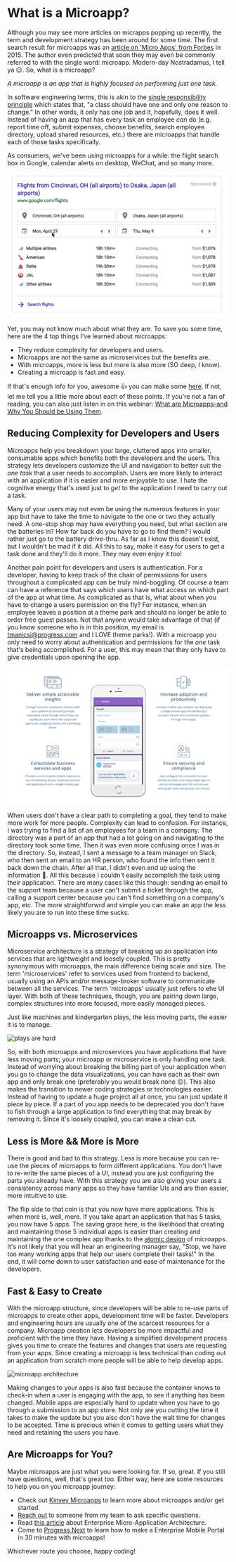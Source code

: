 # What is a Microapp?

Although you may see more articles on micrapps popping up recently, the term and development strategy has been around for some time. The first search result for microapps was an [article on 'Micro Apps' from Forbes](https://www.forbes.com/sites/adrianbridgwater/2015/07/16/what-are-micro-apps-and-why-do-they-matter-for-mobile/#1860a2786338) in 2015. The author even predicted that soon they may even be commonly referred to with the single word: microapp. Modern-day Nostradamus, I tell ya 😉. So, what _is_ a microapp?

*A microapp is an app that is highly focused on performing just one task.*

In software engineering terms, this is akin to the [single responsibility principle](https://en.wikipedia.org/wiki/Single_responsibility_principle) which states that, "a class should have one and only one reason to change." In other words, it only has one job and it, hopefully, does it well. Instead of having an app that has every task an employee _can_ do (e.g. report time off, submit expenses, choose benefits, search employee directory, upload shared resources, etc.) there are microapps that handle each of those tasks specifically.

As consumers, we've been using microapps for a while: the flight search box in Google, calendar alerts on desktop, WeChat, and so many more.

![google flight microapp](flight-app.gif)

Yet, you may not know much about what they are. To save you some time, here are the 4 top things I've learned about microapps:

- They reduce complexity for developers and users.
- Microapps are not the same as microservices but the benefits are.
- With microapps, more is less but more is also more (SO deep, I know).
- Creating a microapp is fast and easy.

If that's enough info for you, awesome 👍 you can make some [here](https://www.progress.com/labs/microapps). If not, let me tell you a little more about each of these points. If you're not a fan of reading, you can also just listen in on this webinar: [What are Microapps–and Why You Should be Using Them](https://www.progress.com/campaigns/kinvey/webinar-5ways-microapps).

## Reducing Complexity for Developers and Users
Microapps help you breakdown your large, cluttered apps into smaller, consumable apps which benefits both the developers and the users. This strategy lets developers customize the UI and navigation to better suit the _one task_ that a user needs to accomplish. Users are more likely to interact with an application if it is easier and more enjoyable to use. I hate the cognitive energy that's used just to _get_ to the application I need to carry out a task.

Many of your users may not even be using the numerous features in your app but have to take the time to navigate to the one or two they actually need. A one-stop shop may have everything you need, but what section are the batteries in? How far back do you have to go to find them? I would rather just go to the battery drive-thru. As far as I know this doesn't exist, but I wouldn't be mad if it did. All this to say, make it easy for users to get a task done and they'll do it more. They may even enjoy it too!

Another pain point for developers and users is authentication. For a developer, having to keep track of the chain of permissions for users throughout a complicated app can be truly mind-boggling. Of course a team can have a reference that says which users have what access on which part of the app at what time. As complicated as that is, what about when you have to change a users permission on the fly? For instance, when an employee leaves a position at a theme park and should no longer be able to order free guest passes. Not that anyone would take advantage of that (if you know someone who is in this position, my email is tmanicsi@progress.com and I LOVE theme parks!). With a microapp you only need to worry about authentication and permissions for the _one_ task that's being accomplished. For a user, this may mean that they only have to give credentials upon opening the app.

![eloha app](eloha-app.png)

When users don't have a clear path to completing a goal, they tend to make more work for more people. Complexity can lead to confusion. For instance, I was trying to find a list of an employees for a team in a company. The directory was a part of an app that had a lot going on and navigating to the directory took some time. Then it was even more confusing once I was in the directory. So, instead, I sent a message to a team manager on Slack, who then sent an email to an HR person, who found the info then sent it back down the chain. After all that, I didn't even end up using the information 🤭. All this because I couldn't easily accomplish the task using their application. There are many cases like this though: sending an email to the support team because a user can't submit a ticket through the app, calling a support center because you can't find something on a company's app, etc. The more straightforwrd and simple you can make an app the less likely you are to run into these time sucks.

## Microapps vs. Microservices
Microservice architecture is a strategy of breaking up an application into services that are lightweight and loosely coupled. This is pretty synonymous with microapps, the main difference being scale and size. The term 'microservices' refer to services used from frontend to backend, usually using an APIs and/or message-broker software to communicate between all the services. The term 'microapps' usually just refers to ehe UI layer. With both of these techniques, though, you are pairing down large, complex structures into more focused, more easily managed pieces.

Just like machines and kindergarten plays, the less moving parts, the easier it is to manage.

![plays are hard](https://media.giphy.com/media/2fMOp3yWMfQvVnmpQ4/giphy-downsized-large.gif)

So, with both microapps and microservices you have applications that have less moving parts; your microapp or microservice is only handling one task. Instead of worrying about breaking the billing part of your application when you go to change the data visualizations, you can have each as their own app and only break one (preferably you would break none 😉). This also makes the transition to newer coding strategies or technologies easier. Instead of having to update a huge project all at once, you can just update it piece by piece. If a part of you app needs to be deprecated you don't have to fish through a large application to find everything that may break by removing it. Since it's loosely coupled, you can make a clean cut.

## Less is More && More is More
There is good and bad to this strategy. Less is more because you can re-use the pieces of microapps to form different applications. You don't have to re-write the same pieces of a UI, instead you are just configuring the parts you already have. With this strategy you are also giving your users a consistency across many apps so they have familiar UIs and are then easier, more intuitive to use.

The flip side to that coin is that you now have more applications. This is when more is, well, more. If you take apart an application that has 5 tasks, you now have 5 apps. The saving grace here, is the likelihood that creating and maintaining those 5 individual apps is easier than creating and maintaining the one complex app thanks to the [atomic design](http://bradfrost.com/blog/post/atomic-web-design/) of microapps. It's not likely that you will hear an engineering manager say, "Stop, we have too many working apps that help our users complete their tasks!" In the end, it will come down to user satisfaction and ease of maintenance for the developers.

## Fast & Easy to Create
With the microapp structure, since developers will be able to re-use parts of microapps to create other apps, development time will be faster. Developers and engineering hours are usually one of the scarcest resources for a company. Microapp creation lets developers be more impactful and proficient with the time they have. Having a simplified development process gives you time to create the features and changes that users are requesting from your apps. Since creating a microapp is less technical than coding out an application from scratch more people will be able to help develop apps.

![microapp architecture](https://d117h1jjiq768j.cloudfront.net/images/default-source/products/labs/microapps-graphic.png?sfvrsn=f0c6fe13_4)

Making changes to your apps is also fast because the container knows to check-in when a user is engaging with the app, to see if anything has been changed. Mobile apps are especially hard to update when you have to go through a submission to an app store. Not only are you cutting the time it takes to make the update but you also don't have the wait time for changes to be accepted. Time is precious when it comes to getting users what they need and retaining the users you have.

## Are Microapps for You?
Maybe microapps are just what you were looking for. If so, great. If you still have questions, well, that's great too. Either way, here are some resources to help you on you microapp journey:

- Check out [Kinvey Microapps](https://www.progress.com/kinvey/micro-apps) to learn more about microapps and/or get started.
- [Reach out](https://www.progress.com/kinvey/contact) to someone from my team to ask specific questions.
- Read [this article](https://www.progress.com/blogs/simplify-organization-app-sprawl-enterprise-micro-application-architecture) about Enterprise Micro-Application Architecture.
- Come to [Progress Next](https://www.progress.com/next/sessions/building-an-enterprise-mobile-portal-in-under-30-minutes-with-microapps) to learn how to make a Enterprise Mobile Portal in 30 minutes with microapps!

Whichever route you choose, happy coding!
